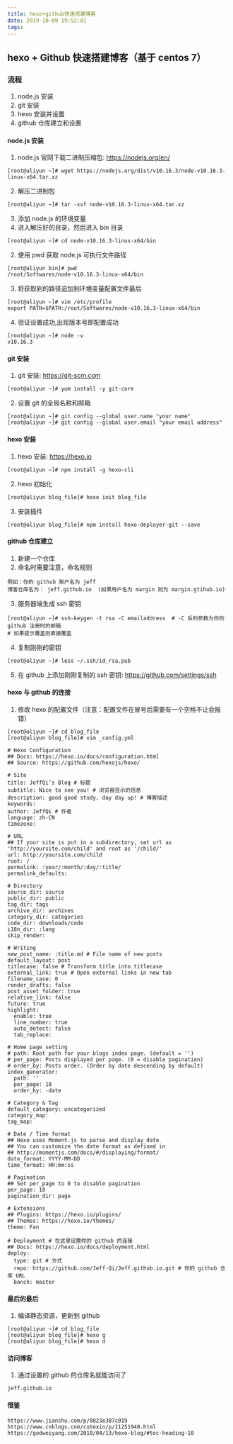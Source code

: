```yaml
---
title: hexo+github快速搭建博客
date: 2019-10-09 19:52:01
tags:
---
```


## hexo + Github 快速搭建博客（基于 centos 7）

### 流程
1. node.js 安装
2. git 安装
3. hexo 安装并设置
4. github 仓库建立和设置

#### node.js 安装
1. node.js 官网下载二进制压缩包: https://nodejs.org/en/
```
[root@aliyun ~]# wget https://nodejs.org/dist/v10.16.3/node-v10.16.3-linux-x64.tar.xz
```
2. 解压二进制包
```
[root@aliyun ~]# tar -xvf node-v10.16.3-linux-x64.tar.xz
```
3. 添加 node.js 的环境变量
  1. 进入解压好的目录，然后进入 bin 目录
  ```
  [root@aliyun ~]# cd node-v10.16.3-linux-x64/bin
  ```
  2. 使用 pwd 获取 node.js 可执行文件路径
  ```
  [root@aliyun bin]# pwd
  /root/Softwares/node-v10.16.3-linux-x64/bin
  ```
  3. 将获取到的路径追加到环境变量配置文件最后
  ```
  [root@aliyun ~]# vim /etc/profile
  export PATH=$PATH:/root/Softwares/node-v10.16.3-linux-x64/bin
  ```
  4. 验证设置成功,出现版本号即配置成功
  ```
  [root@aliyun ~]# node -v
  v10.16.3
  ```

#### git 安装
1.  git 安装: https://git-scm.com
```
[root@aliyun ~]# yum install -y git-core
```
2. 设置 git 的全局名称和邮箱
```
[root@aliyun ~]# git config --global user.name "your name"
[root@aliyun ~]# git config --global user.email "your email address"
```

#### hexo 安装
1. hexo 安装: https://hexo.io
```
[root@aliyun ~]# npm install -g hexo-cli
```
2. hexo 初始化
```
[root@aliyun blog_file]# hexo init blog_file
```
3. 安装插件
```
[root@aliyun blog_file]# npm install hexo-deployer-git --save
```

#### github 仓库建立
1. 新建一个仓库
2. 命名时需要注意，命名规则
```
例如：你的 github 账户名为 jeff
博客仓库名为： jeff.github.io  (如果用户名为 margin 则为 margin.gtihub.io)
```
3. 服务器端生成 ssh 密钥
```
[root@aliyun ~]# ssh-keygen -t rsa -C emailaddress  # -C 后的参数为你的 github 注册时的邮箱
# 如果提示覆盖则直接覆盖
```
4. 复制刚刚的密钥
```
[root@aliyun ~]# less ~/.ssh/id_rsa.pub
```
5. 在 github 上添加刚刚复制的 ssh 密钥: https://github.com/settings/ssh

#### hexo 与 github 的连接
1. 修改 hexo 的配置文件（注意：配置文件在冒号后需要有一个空格不让会报错）

```
[root@aliyun ~]# cd blog_file
[root@aliyun blog_file]# vim _config.yml

# Hexo Configuration
## Docs: https://hexo.io/docs/configuration.html
## Source: https://github.com/hexojs/hexo/

# Site
title: JeffQi‘s Blog # 标题
subtitle: Nice to see you! # 浏览器显示的信息
description: good good study, day day up! # 博客描述
keywords:
author: JeffQi # 作者
language: zh-CN
timezone:

# URL
## If your site is put in a subdirectory, set url as 'http://yoursite.com/child' and root as '/child/'
url: http://yoursite.com/child
root: /
permalink: :year/:month/:day/:title/
permalink_defaults:

# Directory
source_dir: source
public_dir: public
tag_dir: tags
archive_dir: archives
category_dir: categories
code_dir: downloads/code
i18n_dir: :lang
skip_render:

# Writing
new_post_name: :title.md # File name of new posts
default_layout: post
titlecase: false # Transform title into titlecase
external_link: true # Open external links in new tab
filename_case: 0
render_drafts: false
post_asset_folder: true
relative_link: false
future: true
highlight:
  enable: true
  line_number: true
  auto_detect: false
  tab_replace:

# Home page setting
# path: Root path for your blogs index page. (default = '')
# per_page: Posts displayed per page. (0 = disable pagination)
# order_by: Posts order. (Order by date descending by default)
index_generator:
  path: ''
  per_page: 10
  order_by: -date

# Category & Tag
default_category: uncategorized
category_map:
tag_map:

# Date / Time format
## Hexo uses Moment.js to parse and display date
## You can customize the date format as defined in
## http://momentjs.com/docs/#/displaying/format/
date_format: YYYY-MM-DD
time_format: HH:mm:ss

# Pagination
## Set per_page to 0 to disable pagination
per_page: 10
pagination_dir: page

# Extensions
## Plugins: https://hexo.io/plugins/
## Themes: https://hexo.io/themes/
theme: Fan

# Deployment # 在这里设置你的 github 的连接
## Docs: https://hexo.io/docs/deployment.html
deploy:
  type: git # 方式
  repo: https://github.com/Jeff-Qi/Jeff.github.io.git # 你的 github 仓库 URL
  banch: master
```

#### 最后的最后
1. 编译静态资源，更新到 github

```
[root@aliyun ~]# cd blog_file
[root@aliyun blog_file]# hexo g
[root@aliyun blog_file]# hexo d
```

#### 访问博客
1. 通过设置的 github 的仓库名就能访问了

```
jeff.github.io
```

#### 借鉴

```
https://www.jianshu.com/p/0823e387c019
https://www.cnblogs.com/cutexin/p/11251940.html
https://godweiyang.com/2018/04/13/hexo-blog/#toc-heading-10
```
